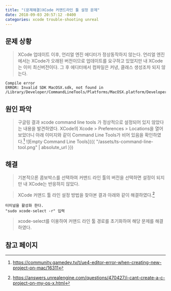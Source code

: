 ```yaml
---
title: "(문제해결)XCode 커맨드라인 툴 설정 문제"
date: 2018-09-03 20:57:12 -0400
categories: xcode trouble-shooting unreal
---
```


## 문제 상황
> XCode 업데이트 이후, 언리얼 엔진 에디터가 정상동작하지 않는다.
> 언리얼 엔진에서는 XCode가 오래된 버전이므로 업데이트를 요구하고 있었지만 내 XCode는 이미 최신버전이다.
> 그 후 에디터에서 컴파일은 커녕, 클래스 생성조차 되지 않는다.
```
Compile error
ERROR: Invalid SDK MacOSX.sdk, not found in /Library/Developer/CommandLineTools/Platforms/MacOSX.platform/Developer/SDKs
```

## 원인 파악
> 구글링 결과 xcode command line tools 가 정상적으로 설정되어 있지 않았다는 내용을 발견하였다. XCode의 Xcode > Preferences > Locations을 열어 보았더니 아래 이미지와 같이 Command Line Tools가 비어 있음을 확인하였다.[^1]
![Empty Command Line Tools]({{ "/assets/ts-command-line-tool.png" | absolute_url }})

## 해결
> 기본적으론 콤보박스를 선택하여 커맨드 라인 툴의 버전을 선택하면 설정이 되지만 내 XCode는 반응하지 않았다.

> XCode 커맨드 툴 라인 설정 방법을 찾아본 결과 아래와 같이 해결하였다.[^2]
``` 
터미널을 활성화 한다.
"sudo xcode-select -r" 입력
```
> xcode-select를 이용하여 커맨드 라인 툴 경로를 초기화하여 해당 문제를 해결하였다.

## 참고 페이지
[^1]: https://community.gamedev.tv/t/ue4-editor-error-when-creating-new-project-on-mac/16311
[^2]: https://answers.unrealengine.com/questions/470427/i-cant-create-a-c-project-on-my-os-x.html

